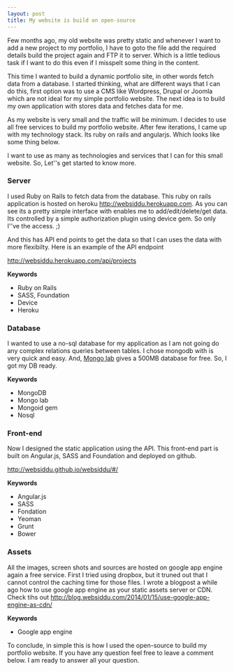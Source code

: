 ```yaml
---
layout: post
title: My website is build on open-source
---
```


Few months ago, my old website was pretty static and whenever I want to add a new project to my portfolio, I have to goto the file add the required details build the project again and FTP it to server. Which is a little tedious task if I want to do this even if I  misspelt some thing in the content.

This time I wanted to build a dynamic portfolio site, in other words fetch data from a database. I started thinking, what are different ways that I can do this, first option was to use a CMS like Wordpress, Drupal or Joomla which are not ideal for my simple portfolio website. The next idea is to build my own application with stores data and fetches data for me.

As my website is very small and the traffic will be minimum. I decides to use all free services to build my portfolio website. After few iterations, I came up with my technology stack. Its ruby on rails and angularjs. Which looks like some thing below.

I want to use as many as technologies and services that I can for this small website. So, Let''s get started to know more.

### Server

I used Ruby on Rails to fetch data from the database. This ruby on rails application is hosted on heroku http://websiddu.herokuapp.com. As you can see its a pretty simple interface with enables me to add/edit/delete/get data. Its controlled by a simple authorization plugin using device gem. So only I''ve the access. ;)

And this has API end points to get the data so that I can uses the data with more flexibilty. Here is an example of the API endpoint

http://websiddu.herokuapp.com/api/projects

**Keywords**

- Ruby on Rails
- SASS, Foundation
- Device
- Heroku

### Database

I wanted to use a no-sql database for my application as I am not going do any complex relations  queries between tables. I chose mongodb with is very quick and easy. And, <a href="https://mongolab.com/" target="blank">Mongo lab</a> gives a 500MB database for free. So, I got my DB ready.

**Keywords**

- MongoDB
- Mongo lab
- Mongoid gem
- Nosql

### Front-end

Now I designed the static application using the API. This front-end part is built on Angular.js, SASS and Foundation and deployed on github.

http://websiddu.github.io/websiddu/#/

**Keywords**

- Angular.js
- SASS
- Fondation
- Yeoman
- Grunt
- Bower

### Assets

All the images, screen shots and sources are hosted on google app engine again a free service. First I tried using dropbox, but it truned out that I cannot control the caching time for those files. I wrote a blogpost a while ago how to use google app engine as your static assets server or CDN. Check tihs out  http://blog.websiddu.com/2014/01/15/use-google-app-engine-as-cdn/

**Keywords**

- Google app engine

To conclude, in simple this is how I used the open-source to build my portfolio website. If you have any question feel free to leave a comment below. I am ready to answer all your question.
